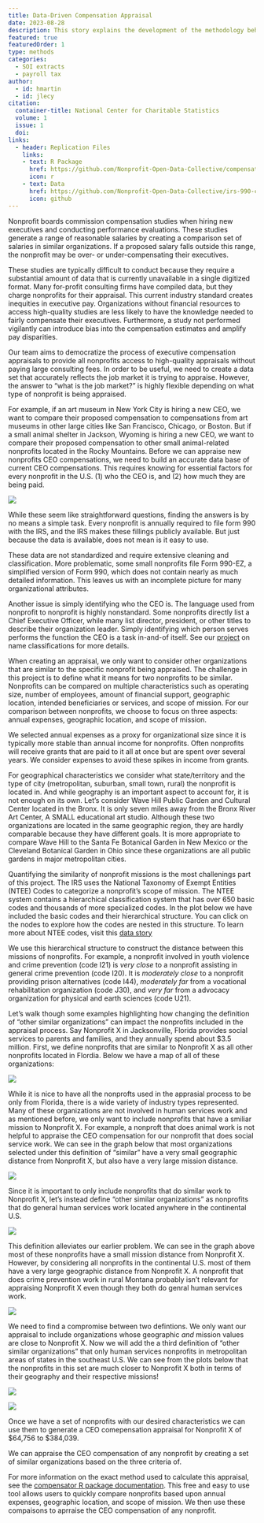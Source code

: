 ```yaml
---
title: Data-Driven Compensation Appraisal
date: 2023-08-28
description: This story explains the development of the methodology behind a new compensation appraisal tool.
featured: true
featuredOrder: 1
type: methods
categories:
  - SOI extracts
  - payroll tax
author:
  - id: hmartin
  - id: jlecy
citation: 
  container-title: National Center for Charitable Statistics
  volume: 1
  issue: 1
  doi:
links:
  - header: Replication Files
    links:
    - text: R Package
      href: https://github.com/Nonprofit-Open-Data-Collective/compensator
      icon: r
    - text: Data
      href: https://github.com/Nonprofit-Open-Data-Collective/irs-990-compensation-data
      icon: github
---
```


Nonprofit boards commission compensation studies when hiring new
executives and conducting performance evaluations. These studies
generate a range of reasonable salaries by creating a comparison set of
salaries in similar organizations. If a proposed salary falls outside
this range, the nonprofit may be over- or under-compensating their
executives.

These studies are typically difficult to conduct because they require a
substantial amount of data that is currently unavailable in a single
digitized format. Many for-profit consulting firms have compiled data,
but they charge nonprofits for their appraisal. This current industry
standard creates inequities in executive pay. Organizations without
financial resources to access high-quality studies are less likely to
have the knowledge needed to fairly compensate their executives.
Furthermore, a study not performed vigilantly can introduce bias into
the compensation estimates and amplify pay disparities.

<span class="image placeholder"
original-image-src="mission-distance.png"
original-image-title=""></span>

Our team aims to democratize the process of executive compensation
appraisals to provide all nonprofits access to high-quality appraisals
without paying large consulting fees. In order to be useful, we need to
create a data set that accurately reflects the job market it is trying
to appraise. However, the answer to “what is the job market?” is highly
flexible depending on what type of nonprofit is being appraised.

For example, if an art museum in New York City is hiring a new CEO, we
want to compare their proposed compensation to compensations from art
museums in other large cities like San Francisco, Chicago, or Boston.
But if a small animal shelter in Jackson, Wyoming is hiring a new CEO,
we want to compare their proposed compensation to other small
animal-related nonprofits located in the Rocky Mountains. Before we can
appraise new nonprofits CEO compensations, we need to build an accurate
data base of current CEO compensations. This requires knowing for
essential factors for every nonprofit in the U.S. (1) who the CEO is,
and (2) how much they are being paid.

![](../../_stories/img/appraisal-set2.png)

While these seem like straightforward questions, finding the answers is
by no means a simple task. Every nonprofit is annually required to file
form 990 with the IRS, and the IRS makes these fillings publicly
available. But just because the data is available, does not mean is it
easy to use.

These data are not standardized and require extensive cleaning and
classification. More problematic, some small nonprofits file Form
990-EZ, a simplified version of Form 990, which does not contain nearly
as much detailed information. This leaves us with an incomplete picture
for many organizational attributes.

Another issue is simply identifying who the CEO is. The language used
from nonprofit to nonprofit is highly nonstandard. Some nonprofits
directly list a Chief Executive Officer, while many list director,
president, or other titles to describe their organization leader. Simply
identifying which person serves performs the function the CEO is a task
in-and-of itself. See our [project](https://github.com/Nonprofit-Open-Data-Collective/titleclassifier) on name classifications for more
details.

<span class="image placeholder" original-image-src="appraisal-set2.png"
original-image-title=""></span>

When creating an appraisal, we only want to consider other organizations
that are similar to the specific nonprofit being appraised. The
challenge in this project is to define what it means for two nonprofits
to be similar. Nonprofits can be compared on multiple characteristics
such as operating size, number of employees, amount of financial
support, geographic location, intended beneficiaries or services, and
scope of mission. For our comparison between nonprofits, we choose to
focus on three aspects: annual expenses, geographic location, and scope
of mission.

We selected annual expenses as a proxy for organizational size since it
is typically more stable than annual income for nonprofits. Often
nonprofits will receive grants that are paid to it all at once but are
spent over several years. We consider expenses to avoid these spikes in
income from grants.

<span class="image placeholder" original-image-src="salary-range.png"
original-image-title=""></span>

For geographical characteristics we consider what state/territory and
the type of city (metropolitan, suburban, small town, rural) the
nonprofit is located in. And while geography is an important aspect to
account for, it is not enough on its own. Let’s consider Wave Hill
Public Garden and Cultural Center located in the Bronx. It is only seven
miles away from the Bronx River Art Center, A SMALL educational art
studio. Although these two organizations are located in the same
geographic region, they are hardly comparable because they have
different goals. It is more appropriate to compare Wave Hill to the
Santa Fe Botanical Garden in New Mexico or the Cleveland Botanical
Garden in Ohio since these organizations are all public gardens in major
metropolitan cities.

Quantifying the similarity of nonprofit missions is the most challenings
part of this project. The IRS uses the National Taxonomy of Exempt
Entities (NTEE) Codes to categorize a nonprofit’s scope of mission. The
NTEE system contains a hierarchical classification system that has over
650 basic codes and thousands of more specialized codes. In the plot
below we have included the basic codes and their hierarchical structure.
You can click on the nodes to explore how the codes are nested in this
structure. To learn more about NTEE codes, visit this [data story](https://urbaninstitute.github.io/nccs/stories/nccsdata-ntee/)

We use this hierarchical structure to construct the distance between
this missions of nonprofits. For example, a nonprofit involved in youth
violence and crime prevention (code I21) is *very close* to a nonprofit
assisting in general crime prevention (code I20). It is *moderately
close* to a nonprofit providing prison alternatives (code I44),
*moderately far* from a vocational rehabilitation organization (code
J30), and *very far* from a advocacy organization for physical and earth
sciences (code U21).

<span class="image placeholder"
original-image-src="distance-from-code.png"
original-image-title=""></span>

Let’s walk though some examples highlighting how changing the definition
of “other similar organizations” can impact the nonprofits included in
the appraisal process. Say Nonprofit X in Jacksonville, Florida provides
social services to parents and families, and they annually spend about
\$3.5 million. First, we define nonprofits that are similar to Nonprofit
X as all other nonprofits located in Flordia. Below we have a map of all
of these organizations:

![](../../_stories/ceo-compensation-methodology_files/figure-commonmark/unnamed-chunk-3-1.svg)

While it is nice to have all the nonprofts used in the apprasial process
to be only from Florida, there is a wide variety of industry types
represented. Many of these organizations are not involved in human
services work and as mentioned before, we only want to include
nonprofits that have a smiliar mission to Nonprofit X. For example, a
nonproft that does animal work is not helpful to appraise the CEO
compensation for our nonprofit that does social service work. We can see
in the graph below that most organizations selected under this
definition of “similar” have a very small geographic distance from
Nonprofit X, but also have a very large mission distance.

![](../../_stories/ceo-compensation-methodology_files/figure-commonmark/unnamed-chunk-4-1.svg)

Since it is important to only include nonprofits that do similar work to
Nonprofit X, let’s instead define “other similar organizations” as
nonprofits that do general human services work located anywhere in the
continental U.S.

![](../../_stories/ceo-compensation-methodology_files/figure-commonmark/unnamed-chunk-5-1.svg)

This definition alleviates our earlier problem. We can see in the graph
above most of these nonprofits have a small mission distance from
Nonprofit X. However, by considering all nonprofits in the continental
U.S. most of them have a very large geographic distance from Nonprofit
X. A nonprofit that does crime prevention work in rural Montana probably
isn’t relevant for appraising Nonprofit X even though they both do
genral human services work.

![](../../_stories/ceo-compensation-methodology_files/figure-commonmark/unnamed-chunk-6-1.svg)

We need to find a compromise between two defintions. We only want our
appraisal to include organizations whose geographic *and* mission values
are close to Nonprofit X. Now we will add the a third definition of
“other similar organizations” that only human services nonprofits in
metropolitan areas of states in the southeast U.S. We can see from the
plots below that the nonprofits in this set are much closer to Nonprofit
X both in terms of their geography and their respective missions!

![](../../_stories/ceo-compensation-methodology_files/figure-commonmark/unnamed-chunk-7-1.svg)

![](../../_stories/ceo-compensation-methodology_files/figure-commonmark/unnamed-chunk-7-2.svg)

Once we have a set of nonprofits with our desired characteristics we can
use them to generate a CEO comepensation appraisal for Nonprofit X of
\$64,756 to \$384,039.

We can appraise the CEO compensation of any nonprofit by creating a set
of similar organizations based on the three criteria of.

For more information on the exact method used to calculate this
appraisal, see the [compensator R package
documentation](https://nonprofit-open-data-collective.github.io/compensator/).
This free and easy to use tool allows users to quickly compare
nonprofits based upon annual expenses, geographic location, and scope of
mission. We then use these compaisons to aprraise the CEO compensation
of any nonprofit.
